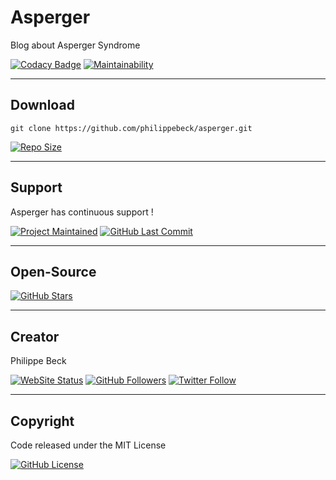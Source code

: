 # Asperger

Blog about Asperger Syndrome

[![Codacy Badge](https://app.codacy.com/project/badge/Grade/05ee0998be4845b1a93d341f2baf5715)](https://www.codacy.com/gh/philippebeck/asperger/dashboard)
[![Maintainability](https://api.codeclimate.com/v1/badges/e8f84b6e2513e7c35dbd/maintainability)](https://codeclimate.com/github/philippebeck/asperger/maintainability)

---

## Download

`git clone https://github.com/philippebeck/asperger.git`  
  
[![Repo Size](https://img.shields.io/github/repo-size/philippebeck/asperger.svg?label=Repo+Size)](https://github.com/philippebeck/asperger/tree/master)

---

## Support

Asperger has continuous support !

[![Project Maintained](https://img.shields.io/maintenance/yes/2020.svg?label=Maintained)](https://github.com/philippebeck/asperger)
[![GitHub Last Commit](https://img.shields.io/github/last-commit/philippebeck/asperger.svg?label=Last+Commit)](https://github.com/philippebeck/asperger/commits/master)

---

## Open-Source

[![GitHub Stars](https://img.shields.io/github/stars/philippebeck/asperger.svg?label=GitHub+:+Asperger+|+Stars)](https://github.com/philippebeck/asperger)

---

## Creator

Philippe Beck

[![WebSite Status](https://img.shields.io/website-up-down-green-red/https/philippebeck.net.svg?label=https://philippebeck.net)](https://philippebeck.net)
[![GitHub Followers](https://img.shields.io/github/followers/philippebeck.svg?label=GitHub+:+philippebeck+|+Followers)](https://github.com/philippebeck)
[![Twitter Follow](https://badgen.net/twitter/follow/ph_beck)](https://twitter.com/ph_beck)

---

## Copyright

Code released under the MIT License

[![GitHub License](https://img.shields.io/github/license/philippebeck/asperger.svg?label=License)](https://github.com/philippebeck/asperger/blob/master/LICENSE)
